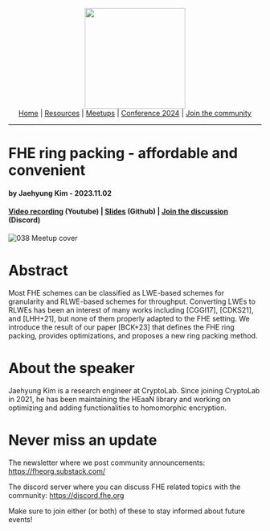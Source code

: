 <!-- Main header navigation -->
<p align="center">
  <img width="200" src="https://user-images.githubusercontent.com/5758427/180978488-db825482-5a58-4c7c-9589-c494a6f0be04.png"><br/>
  <a href="https://fhe-org.github.io">Home</a> | <a href="https://fhe-org.github.io/resources">Resources</a> | <a href="https://fhe-org.github.io/meetups/">Meetups</a> | <a href="https://fhe-org.github.io/conferences/conference-2024/">Conference 2024</a> | <a href="https://fhe-org.github.io/community">Join the community</a>
</p>
<hr/>
<!-- /Main header navigation -->


# FHE ring packing - affordable and convenient
#### by Jaehyung Kim - 2023.11.02
#### <a href="https://www.youtube.com/watch?v=wObrySpahh0&list=PLnbmMskCVh1chnSM8Jjy6Nk3IH6fpn7MM&index=1">Video recording</a> (Youtube) | <a href="https://github.com/FHE-org/fhe-org.github.io/files/13242524/HERMES_FHEorg_231102.pdf">Slides</a> (Github) | <a href="https://discord.fhe.org">Join the discussion</a> (Discord)

![038 Meetup cover](https://github.com/FHE-org/fhe-org.github.io/assets/37557436/b2699002-630d-4f83-8df3-0a8d535280f5)


# Abstract

Most FHE schemes can be classified as LWE-based schemes for granularity and RLWE-based schemes for throughput. Converting LWEs to RLWEs has been an interest of many works including [CGGI17], [CDKS21], and [LHH+21], but none of them properly adapted to the FHE setting. We introduce the result of our paper [BCK+23] that defines the FHE ring packing, provides optimizations, and proposes a new ring packing method.

# About the speaker

Jaehyung Kim is a research engineer at CryptoLab. Since joining CryptoLab in 2021, he has been maintaining the HEaaN library and working on optimizing and adding functionalities to homomorphic encryption.

# Never miss an update

The newsletter where we post community announcements: https://fheorg.substack.com/

The discord server where you can discuss FHE related topics with the community: https://discord.fhe.org

Make sure to join either (or both) of these to stay informed about future events!

